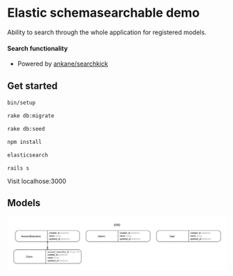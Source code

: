 # Elastic schemasearchable demo

Ability to search through the whole application for registered models.

#### Search functionality
- Powered by [ankane/searchkick](https://github.com/ankane/searchkick)


## Get started

```
bin/setup
```

```
rake db:migrate
```

```
rake db:seed
```

```
npm install
```

```
elasticsearch
```

```
rails s
```

Visit localhose:3000


## Models

![](erd/erd.jpg)
